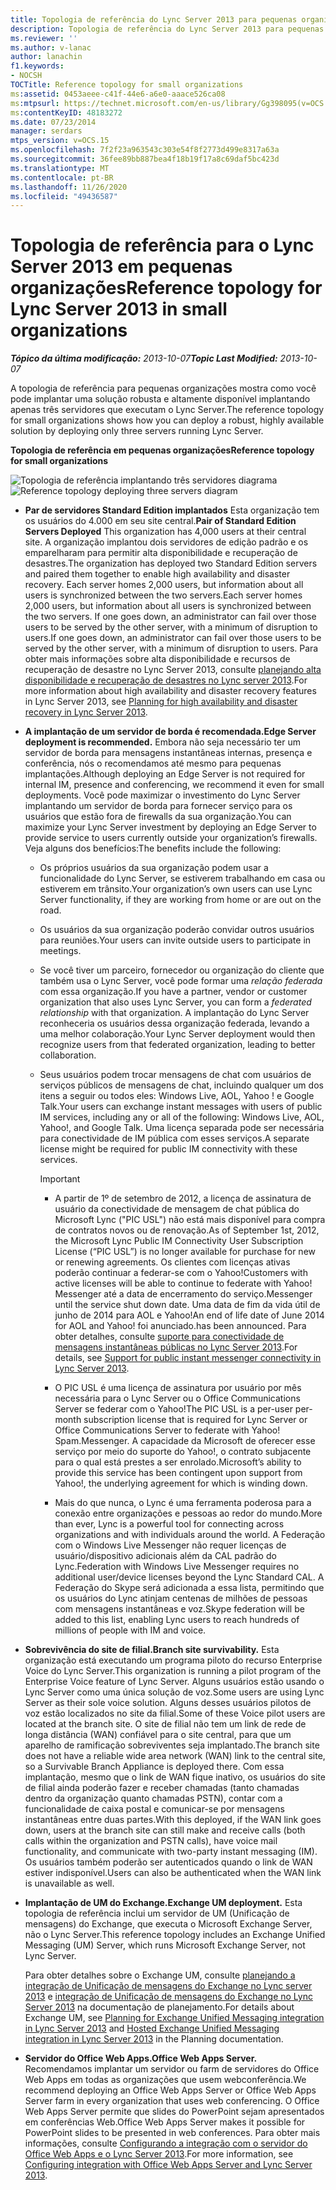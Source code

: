 ```yaml
---
title: Topologia de referência do Lync Server 2013 para pequenas organizações
description: Topologia de referência do Lync Server 2013 para pequenas organizações.
ms.reviewer: ''
ms.author: v-lanac
author: lanachin
f1.keywords:
- NOCSH
TOCTitle: Reference topology for small organizations
ms:assetid: 0453aeee-c41f-44e6-a6e0-aaace526ca08
ms:mtpsurl: https://technet.microsoft.com/en-us/library/Gg398095(v=OCS.15)
ms:contentKeyID: 48183272
ms.date: 07/23/2014
manager: serdars
mtps_version: v=OCS.15
ms.openlocfilehash: 7f2f23a963543c303e54f8f2773d499e8317a63a
ms.sourcegitcommit: 36fee89bb887bea4f18b19f17a8c69daf5bc423d
ms.translationtype: MT
ms.contentlocale: pt-BR
ms.lasthandoff: 11/26/2020
ms.locfileid: "49436587"
---
```

# <a name="reference-topology-for-lync-server-2013-in-small-organizations"></a><span data-ttu-id="07f68-103">Topologia de referência para o Lync Server 2013 em pequenas organizações</span><span class="sxs-lookup"><span data-stu-id="07f68-103">Reference topology for Lync Server 2013 in small organizations</span></span>

<div data-xmlns="http://www.w3.org/1999/xhtml">

<div class="topic" data-xmlns="http://www.w3.org/1999/xhtml" data-msxsl="urn:schemas-microsoft-com:xslt" data-cs="https://msdn.microsoft.com/">

<div data-asp="https://msdn2.microsoft.com/asp">



</div>

<div id="mainSection">

<div id="mainBody"><span data-ttu-id="07f68-104">

<span> </span></span><span class="sxs-lookup"><span data-stu-id="07f68-104">

<span> </span></span></span>

<span data-ttu-id="07f68-105">_**Tópico da última modificação:** 2013-10-07_</span><span class="sxs-lookup"><span data-stu-id="07f68-105">_**Topic Last Modified:** 2013-10-07_</span></span>

<span data-ttu-id="07f68-106">A topologia de referência para pequenas organizações mostra como você pode implantar uma solução robusta e altamente disponível implantando apenas três servidores que executam o Lync Server.</span><span class="sxs-lookup"><span data-stu-id="07f68-106">The reference topology for small organizations shows how you can deploy a robust, highly available solution by deploying only three servers running Lync Server.</span></span>

<span data-ttu-id="07f68-107">**Topologia de referência em pequenas organizações**</span><span class="sxs-lookup"><span data-stu-id="07f68-107">**Reference topology for small organizations**</span></span>

<span data-ttu-id="07f68-108">![Topologia de referência implantando três servidores diagrama](images/Gg398095.25196d0d-dd07-451b-83ba-94c0ddf59030(OCS.15).jpg "Topologia de referência implantando três servidores diagrama")</span><span class="sxs-lookup"><span data-stu-id="07f68-108">![Reference topology deploying three servers diagram](images/Gg398095.25196d0d-dd07-451b-83ba-94c0ddf59030(OCS.15).jpg "Reference topology deploying three servers diagram")</span></span>

  - <span data-ttu-id="07f68-109">**Par de servidores Standard Edition implantados**    Esta organização tem os usuários do 4.000 em seu site central.</span><span class="sxs-lookup"><span data-stu-id="07f68-109">**Pair of Standard Edition Servers Deployed**    This organization has 4,000 users at their central site.</span></span> <span data-ttu-id="07f68-110">A organização implantou dois servidores de edição padrão e os emparelharam para permitir alta disponibilidade e recuperação de desastres.</span><span class="sxs-lookup"><span data-stu-id="07f68-110">The organization has deployed two Standard Edition servers and paired them together to enable high availability and disaster recovery.</span></span> <span data-ttu-id="07f68-111">Each server homes 2,000 users, but information about all users is synchronized between the two servers.</span><span class="sxs-lookup"><span data-stu-id="07f68-111">Each server homes 2,000 users, but information about all users is synchronized between the two servers.</span></span> <span data-ttu-id="07f68-112">If one goes down, an administrator can fail over those users to be served by the other server, with a minimum of disruption to users.</span><span class="sxs-lookup"><span data-stu-id="07f68-112">If one goes down, an administrator can fail over those users to be served by the other server, with a minimum of disruption to users.</span></span> <span data-ttu-id="07f68-113">Para obter mais informações sobre alta disponibilidade e recursos de recuperação de desastre no Lync Server 2013, consulte [planejando alta disponibilidade e recuperação de desastres no Lync server 2013](lync-server-2013-planning-for-high-availability-and-disaster-recovery.md).</span><span class="sxs-lookup"><span data-stu-id="07f68-113">For more information about high availability and disaster recovery features in Lync Server 2013, see [Planning for high availability and disaster recovery in Lync Server 2013](lync-server-2013-planning-for-high-availability-and-disaster-recovery.md).</span></span>

  - <span data-ttu-id="07f68-114">**A implantação de um servidor de borda é recomendada.**</span><span class="sxs-lookup"><span data-stu-id="07f68-114">**Edge Server deployment is recommended.**</span></span>   <span data-ttu-id="07f68-115">Embora não seja necessário ter um servidor de borda para mensagens instantâneas internas, presença e conferência, nós o recomendamos até mesmo para pequenas implantações.</span><span class="sxs-lookup"><span data-stu-id="07f68-115">Although deploying an Edge Server is not required for internal IM, presence and conferencing, we recommend it even for small deployments.</span></span> <span data-ttu-id="07f68-116">Você pode maximizar o investimento do Lync Server implantando um servidor de borda para fornecer serviço para os usuários que estão fora de firewalls da sua organização.</span><span class="sxs-lookup"><span data-stu-id="07f68-116">You can maximize your Lync Server investment by deploying an Edge Server to provide service to users currently outside your organization’s firewalls.</span></span> <span data-ttu-id="07f68-117">Veja alguns dos benefícios:</span><span class="sxs-lookup"><span data-stu-id="07f68-117">The benefits include the following:</span></span>
    
      - <span data-ttu-id="07f68-118">Os próprios usuários da sua organização podem usar a funcionalidade do Lync Server, se estiverem trabalhando em casa ou estiverem em trânsito.</span><span class="sxs-lookup"><span data-stu-id="07f68-118">Your organization’s own users can use Lync Server functionality, if they are working from home or are out on the road.</span></span>
    
      - <span data-ttu-id="07f68-119">Os usuários da sua organização poderão convidar outros usuários para reuniões.</span><span class="sxs-lookup"><span data-stu-id="07f68-119">Your users can invite outside users to participate in meetings.</span></span>
    
      - <span data-ttu-id="07f68-120">Se você tiver um parceiro, fornecedor ou organização do cliente que também usa o Lync Server, você pode formar uma *relação federada* com essa organização.</span><span class="sxs-lookup"><span data-stu-id="07f68-120">If you have a partner, vendor or customer organization that also uses Lync Server, you can form a *federated relationship* with that organization.</span></span> <span data-ttu-id="07f68-121">A implantação do Lync Server reconheceria os usuários dessa organização federada, levando a uma melhor colaboração.</span><span class="sxs-lookup"><span data-stu-id="07f68-121">Your Lync Server deployment would then recognize users from that federated organization, leading to better collaboration.</span></span>
    
      - <span data-ttu-id="07f68-122">Seus usuários podem trocar mensagens de chat com usuários de serviços públicos de mensagens de chat, incluindo qualquer um dos itens a seguir ou todos eles: Windows Live, AOL, Yahoo \! e Google Talk.</span><span class="sxs-lookup"><span data-stu-id="07f68-122">Your users can exchange instant messages with users of public IM services, including any or all of the following: Windows Live, AOL, Yahoo\!, and Google Talk.</span></span> <span data-ttu-id="07f68-123">Uma licença separada pode ser necessária para conectividade de IM pública com esses serviços.</span><span class="sxs-lookup"><span data-stu-id="07f68-123">A separate license might be required for public IM connectivity with these services.</span></span>
        
        <div>
        

        > [!IMPORTANT]  
        > <UL>
        > <LI>
        > <P><span data-ttu-id="07f68-124">A partir de 1º de setembro de 2012, a licença de assinatura de usuário da conectividade de mensagem de chat pública do Microsoft Lync ("PIC USL") não está mais disponível para compra de contratos novos ou de renovação.</span><span class="sxs-lookup"><span data-stu-id="07f68-124">As of September 1st, 2012, the Microsoft Lync Public IM Connectivity User Subscription License (“PIC USL”) is no longer available for purchase for new or renewing agreements.</span></span> <span data-ttu-id="07f68-125">Os clientes com licenças ativas poderão continuar a federar-se com o Yahoo!</span><span class="sxs-lookup"><span data-stu-id="07f68-125">Customers with active licenses will be able to continue to federate with Yahoo!</span></span> <span data-ttu-id="07f68-126">Messenger até a data de encerramento do serviço.</span><span class="sxs-lookup"><span data-stu-id="07f68-126">Messenger until the service shut down date.</span></span> <span data-ttu-id="07f68-127">Uma data de fim da vida útil de junho de 2014 para AOL e Yahoo!</span><span class="sxs-lookup"><span data-stu-id="07f68-127">An end of life date of June 2014 for AOL and Yahoo!</span></span> <span data-ttu-id="07f68-128">foi anunciado.</span><span class="sxs-lookup"><span data-stu-id="07f68-128">has been announced.</span></span> <span data-ttu-id="07f68-129">Para obter detalhes, consulte <A href="lync-server-2013-support-for-public-instant-messenger-connectivity.md">suporte para conectividade de mensagens instantâneas públicas no Lync Server 2013</A>.</span><span class="sxs-lookup"><span data-stu-id="07f68-129">For details, see <A href="lync-server-2013-support-for-public-instant-messenger-connectivity.md">Support for public instant messenger connectivity in Lync Server 2013</A>.</span></span></P>
        > <LI>
        > <P><span data-ttu-id="07f68-130">O PIC USL é uma licença de assinatura por usuário por mês necessária para o Lync Server ou o Office Communications Server se federar com o Yahoo!</span><span class="sxs-lookup"><span data-stu-id="07f68-130">The PIC USL is a per-user per-month subscription license that is required for Lync Server or Office Communications Server to federate with Yahoo!</span></span> <span data-ttu-id="07f68-131">Spam.</span><span class="sxs-lookup"><span data-stu-id="07f68-131">Messenger.</span></span> <span data-ttu-id="07f68-132">A capacidade da Microsoft de oferecer esse serviço por meio do suporte do Yahoo!, o contrato subjacente para o qual está prestes a ser enrolado.</span><span class="sxs-lookup"><span data-stu-id="07f68-132">Microsoft’s ability to provide this service has been contingent upon support from Yahoo!, the underlying agreement for which is winding down.</span></span></P>
        > <LI>
        > <P><span data-ttu-id="07f68-133">Mais do que nunca, o Lync é uma ferramenta poderosa para a conexão entre organizações e pessoas ao redor do mundo.</span><span class="sxs-lookup"><span data-stu-id="07f68-133">More than ever, Lync is a powerful tool for connecting across organizations and with individuals around the world.</span></span> <span data-ttu-id="07f68-134">A Federação com o Windows Live Messenger não requer licenças de usuário/dispositivo adicionais além da CAL padrão do Lync.</span><span class="sxs-lookup"><span data-stu-id="07f68-134">Federation with Windows Live Messenger requires no additional user/device licenses beyond the Lync Standard CAL.</span></span> <span data-ttu-id="07f68-135">A Federação do Skype será adicionada a essa lista, permitindo que os usuários do Lync atinjam centenas de milhões de pessoas com mensagens instantâneas e voz.</span><span class="sxs-lookup"><span data-stu-id="07f68-135">Skype federation will be added to this list, enabling Lync users to reach hundreds of millions of people with IM and voice.</span></span></P></LI></UL>

        
        </div>

  - <span data-ttu-id="07f68-136">**Sobrevivência do site de filial.**</span><span class="sxs-lookup"><span data-stu-id="07f68-136">**Branch site survivability.**</span></span>   <span data-ttu-id="07f68-137">Esta organização está executando um programa piloto do recurso Enterprise Voice do Lync Server.</span><span class="sxs-lookup"><span data-stu-id="07f68-137">This organization is running a pilot program of the Enterprise Voice feature of Lync Server.</span></span> <span data-ttu-id="07f68-138">Alguns usuários estão usando o Lync Server como uma única solução de voz.</span><span class="sxs-lookup"><span data-stu-id="07f68-138">Some users are using Lync Server as their sole voice solution.</span></span> <span data-ttu-id="07f68-139">Alguns desses usuários pilotos de voz estão localizados no site da filial.</span><span class="sxs-lookup"><span data-stu-id="07f68-139">Some of these Voice pilot users are located at the branch site.</span></span> <span data-ttu-id="07f68-140">O site de filial não tem um link de rede de longa distância (WAN) confiável para o site central, para que um aparelho de ramificação sobreviventes seja implantado.</span><span class="sxs-lookup"><span data-stu-id="07f68-140">The branch site does not have a reliable wide area network (WAN) link to the central site, so a Survivable Branch Appliance is deployed there.</span></span> <span data-ttu-id="07f68-141">Com essa implantação, mesmo que o link de WAN fique inativo, os usuários do site de filial ainda poderão fazer e receber chamadas (tanto chamadas dentro da organização quanto chamadas PSTN), contar com a funcionalidade de caixa postal e comunicar-se por mensagens instantâneas entre duas partes.</span><span class="sxs-lookup"><span data-stu-id="07f68-141">With this deployed, if the WAN link goes down, users at the branch site can still make and receive calls (both calls within the organization and PSTN calls), have voice mail functionality, and communicate with two-party instant messaging (IM).</span></span> <span data-ttu-id="07f68-142">Os usuários também poderão ser autenticados quando o link de WAN estiver indisponível.</span><span class="sxs-lookup"><span data-stu-id="07f68-142">Users can also be authenticated when the WAN link is unavailable as well.</span></span>

  - <span data-ttu-id="07f68-143">**Implantação de UM do Exchange.**</span><span class="sxs-lookup"><span data-stu-id="07f68-143">**Exchange UM deployment.**</span></span> <span data-ttu-id="07f68-144">Esta topologia de referência inclui um servidor de UM (Unificação de mensagens) do Exchange, que executa o Microsoft Exchange Server, não o Lync Server.</span><span class="sxs-lookup"><span data-stu-id="07f68-144">This reference topology includes an Exchange Unified Messaging (UM) Server, which runs Microsoft Exchange Server, not Lync Server.</span></span>
    
    <span data-ttu-id="07f68-145">Para obter detalhes sobre o Exchange UM, consulte [planejando a integração de Unificação de mensagens do Exchange no Lync server 2013](lync-server-2013-planning-for-exchange-unified-messaging-integration.md) e [integração de Unificação de mensagens do Exchange no Lync Server 2013](lync-server-2013-hosted-exchange-unified-messaging-integration.md) na documentação de planejamento.</span><span class="sxs-lookup"><span data-stu-id="07f68-145">For details about Exchange UM, see [Planning for Exchange Unified Messaging integration in Lync Server 2013](lync-server-2013-planning-for-exchange-unified-messaging-integration.md) and [Hosted Exchange Unified Messaging integration in Lync Server 2013](lync-server-2013-hosted-exchange-unified-messaging-integration.md) in the Planning documentation.</span></span>

  - <span data-ttu-id="07f68-146">**Servidor do Office Web Apps.**</span><span class="sxs-lookup"><span data-stu-id="07f68-146">**Office Web Apps Server.**</span></span> <span data-ttu-id="07f68-147">Recomendamos implantar um servidor ou farm de servidores do Office Web Apps em todas as organizações que usem webconferência.</span><span class="sxs-lookup"><span data-stu-id="07f68-147">We recommend deploying an Office Web Apps Server or Office Web Apps Server farm in every organization that uses web conferencing.</span></span> <span data-ttu-id="07f68-148">O Office Web Apps Server permite que slides do PowerPoint sejam apresentados em conferências Web.</span><span class="sxs-lookup"><span data-stu-id="07f68-148">Office Web Apps Server makes it possible for PowerPoint slides to be presented in web conferences.</span></span> <span data-ttu-id="07f68-149">Para obter mais informações, consulte [Configurando a integração com o servidor do Office Web Apps e o Lync Server 2013](lync-server-2013-enabling-office-web-apps-server-and-lync-server-2013.md).</span><span class="sxs-lookup"><span data-stu-id="07f68-149">For more information, see [Configuring integration with Office Web Apps Server and Lync Server 2013](lync-server-2013-enabling-office-web-apps-server-and-lync-server-2013.md).</span></span>

<span data-ttu-id="07f68-150"></div>

<span> </span>

</div>

</div>

</span><span class="sxs-lookup"><span data-stu-id="07f68-150"></div>

<span> </span>

</div>

</div>

</span></span></div>

